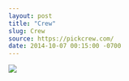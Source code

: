 ```yaml
---
layout: post
title: "Crew"
slug: Crew
source: https://pickcrew.com/
date: 2014-10-07 00:15:00 -0700
---
```


<img src="/assets/img/screenshots/Crew.jpg">